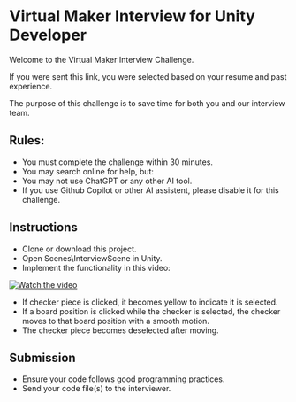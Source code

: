 # Virtual Maker Interview for Unity Developer

Welcome to the Virtual Maker Interview Challenge.

If you were sent this link, you were selected based on your resume and past experience.

The purpose of this challenge is to save time for both you and our interview team.

## Rules:
- You must complete the challenge within 30 minutes.
- You may search online for help, but:
- You may not use ChatGPT or any other AI tool.
- If you use Github Copilot or other AI assistent, please disable it for this challenge.

## Instructions
- Clone or download this project.
- Open Scenes\InterviewScene in Unity.
- Implement the functionality in this video:

[![Watch the video](https://img.youtube.com/vi/VOHMoMQnI_M/default.jpg)](https://youtu.be/VOHMoMQnI_M)

- If checker piece is clicked, it becomes yellow to indicate it is selected.
- If a board position is clicked while the checker is selected, the checker moves to that board position with a smooth motion.
- The checker piece becomes deselected after moving.

## Submission
- Ensure your code follows good programming practices.
- Send your code file(s) to the interviewer.